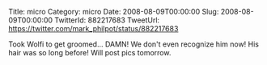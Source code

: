 Title: micro
Category: micro
Date: 2008-08-09T00:00:00
Slug: 2008-08-09T00:00:00
TwitterId: 882217683
TweetUrl: https://twitter.com/mark_philpot/status/882217683

Took Wolfi to get groomed... DAMN!  We don't even recognize him now!  His hair was so long before! Will post pics tomorrow.